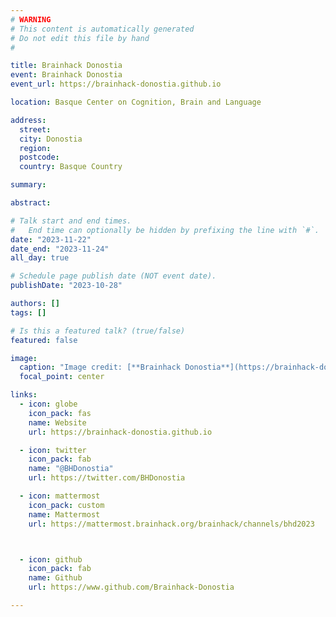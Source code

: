```yaml
---
# WARNING
# This content is automatically generated
# Do not edit this file by hand
#

title: Brainhack Donostia
event: Brainhack Donostia
event_url: https://brainhack-donostia.github.io

location: Basque Center on Cognition, Brain and Language

address:
  street:
  city: Donostia
  region:
  postcode:
  country: Basque Country

summary:

abstract:

# Talk start and end times.
#   End time can optionally be hidden by prefixing the line with `#`.
date: "2023-11-22"
date_end: "2023-11-24"
all_day: true

# Schedule page publish date (NOT event date).
publishDate: "2023-10-28"

authors: []
tags: []

# Is this a featured talk? (true/false)
featured: false

image:
  caption: "Image credit: [**Brainhack Donostia**](https://brainhack-donostia.github.io)"
  focal_point: center

links:
  - icon: globe
    icon_pack: fas
    name: Website
    url: https://brainhack-donostia.github.io

  - icon: twitter
    icon_pack: fab
    name: "@BHDonostia"
    url: https://twitter.com/BHDonostia

  - icon: mattermost
    icon_pack: custom
    name: Mattermost
    url: https://mattermost.brainhack.org/brainhack/channels/bhd2023



  - icon: github
    icon_pack: fab
    name: Github
    url: https://www.github.com/Brainhack-Donostia

---
```

